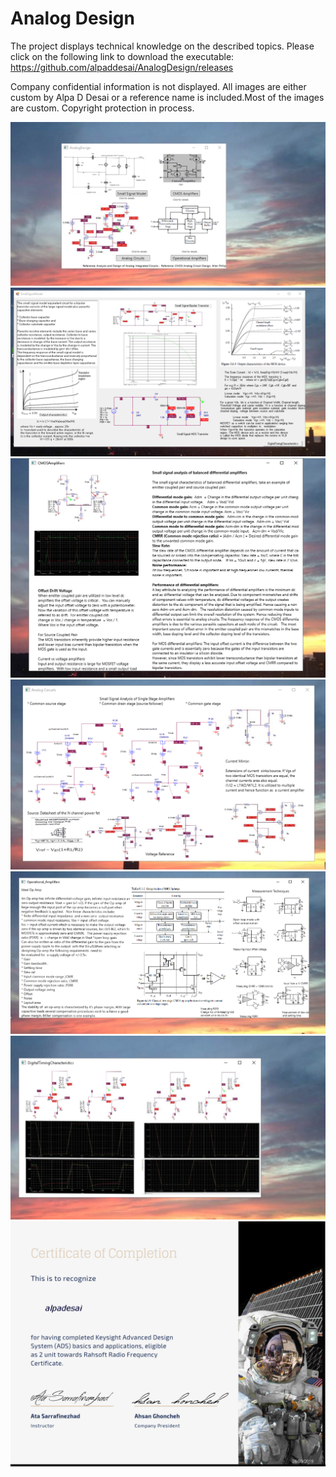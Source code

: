 # Analog Design

The project displays technical knowledge on the described topics. Please click on the following link to download the executable:
https://github.com/alpaddesai/AnalogDesign/releases

Company confidential information is not displayed. All images are either custom by Alpa D Desai or a reference name is included.Most of the images are custom. Copyright protection in process.


![AnalogDesign](MainWindowImage.png)
![AnalogDesign](SmallSignalModelImage.png)
![AnalogDesign](CMOSImage.png)
![AnalogDesign](AnalogCircuitsImage.png)
![AnalogDesign](OperationalAmplifiersImage.png)
![AnalogDesign](DigitalTimingCharacteristics.png)
![AnalogDesign](RahsoftADScertificate.jpg)



